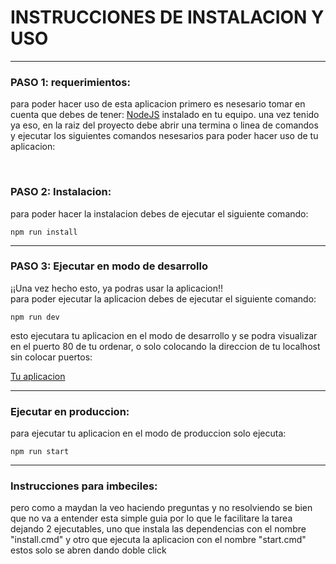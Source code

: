 <h1>
	INSTRUCCIONES DE INSTALACION Y USO
</h1>
<hr>
<h3>
	PASO 1: requerimientos:
</h3>
<p>
	para poder hacer uso de esta aplicacion primero es nesesario tomar en cuenta que debes de tener: <a href="https://nodejs.org/en">NodeJS</a> instalado en tu equipo. una vez tenido ya eso, en la raiz del proyecto debe abrir una termina o linea de comandos y ejecutar los siguientes comandos nesesarios para poder hacer uso de tu aplicacion: 
</p>
<br>
<h3>
	PASO 2: Instalacion:
</h3>
<p>
	para poder hacer la instalacion debes de ejecutar el siguiente comando:

	npm run install
</p>
	
<hr>
<h3>
	PASO 3: Ejecutar en modo de desarrollo
</h3>
<p>
	¡¡Una vez hecho esto, ya podras usar la aplicacion!!
	<br>
	para poder ejecutar la aplicacion debes de ejecutar el siguiente comando:

	npm run dev

</p>
<p>
	esto ejecutara tu aplicacion en el modo de desarrollo y se podra visualizar en el puerto 80 de tu ordenar, o solo colocando la direccion de tu localhost sin colocar puertos:

</p>
	<a href="http://localhost">Tu aplicacion</a>
<hr>
<h3>
	Ejecutar en produccion:
</h3>
<p>
	para ejecutar tu aplicacion en el modo de produccion solo ejecuta:

	npm run start
</p>

<hr>

<h3>
	Instrucciones para imbeciles:
</h3>

<p>
	pero como a maydan la veo haciendo preguntas y no resolviendo se bien que no va a entender esta simple guia por lo que le facilitare la tarea dejando 2 ejecutables, uno que instala las dependencias con el nombre "install.cmd" y otro que ejecuta la aplicacion con el nombre "start.cmd" estos solo se abren dando doble click
</p>

